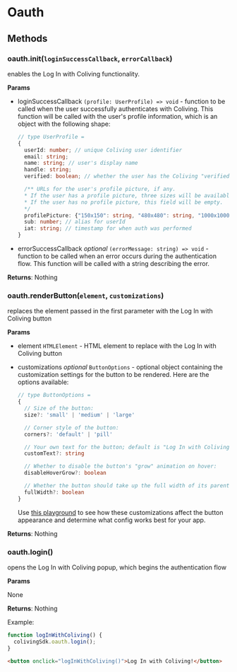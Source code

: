 # Oauth

## Methods

### oauth.init(`loginSuccessCallback`, `errorCallback`)

enables the Log In with Coliving functionality.

**Params**

- loginSuccessCallback `(profile: UserProfile) => void` - function to be called when the user successfully authenticates with Coliving. This function will be called with the user's profile information, which is an object with the following shape:

  ```typescript
  // type UserProfile =
  {
    userId: number; // unique Coliving user identifier
    email: string;
    name: string; // user's display name
    handle: string;
    verified: boolean; // whether the user has the Coliving "verified" checkmark

    /** URLs for the user's profile picture, if any.
    * If the user has a profile picture, three sizes will be available: 150x150, 480x480, and 1000x1000.
    * If the user has no profile picture, this field will be empty.
    */
    profilePicture: {"150x150": string, "480x480": string, "1000x1000": string } | { misc: string } | undefined | null
    sub: number; // alias for userId
    iat: string; // timestamp for when auth was performed
  }
  ```

- errorSuccessCallback _optional_ `(errorMessage: string) => void` - function to be called when an error occurs during the authentication flow. This function will be called with a string describing the error.

**Returns**: Nothing

### oauth.renderButton(`element`, `customizations`)

replaces the element passed in the first parameter with the Log In with Coliving button

**Params**

- element `HTMLElement` - HTML element to replace with the Log In with Coliving button
- customizations _optional_ `ButtonOptions` - optional object containing the customization settings for the button to be rendered. Here are the options available:

  ```typescript
  // type ButtonOptions =
  {
    // Size of the button:
    size?: 'small' | 'medium' | 'large'

    // Corner style of the button:
    corners?: 'default' | 'pill'

    // Your own text for the button; default is "Log In with Coliving":
    customText?: string

    // Whether to disable the button's "grow" animation on hover:
    disableHoverGrow?: boolean

    // Whether the button should take up the full width of its parent element:
    fullWidth?: boolean
  }
  ```

  Use [this playground](https://9ncjui.csb.app/) to see how these customizations affect the button appearance and determine what config works best for your app.

**Returns**: Nothing

### oauth.login()

opens the Log In with Coliving popup, which begins the authentication flow

**Params**

None

**Returns**: Nothing

Example:

```js title="script.js"
function logInWithColiving() {
  colivingSdk.oauth.login();
}
```

```html title="index.html"
<button onclick="logInWithColiving()">Log In with Coliving!</button>
```
